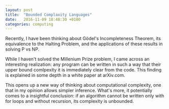 ```yaml
---
layout: post
title:  "Bounded Complaxity Languages"
date:   2016-11-09 18:48:30 +0100
categories: computing
---
```


Recently, I have been thinking about Gödel's Incompleteness Theorem, its equivalence to the Halting Problem, and the applications of these results in solving P vs NP.

While I haven't solved the Millenium Prize problem, I came across an interesting realization: any program can be written in such a way that their upper bound comlpexity it is immediately clear from the code. This finding is explained in some depth in a white paper at arXiv.com.

This opens up a new way of thinking about computational complexity, one that in my opinion allows simpler inference. What's more, it potentially comes to a insightful conclusion: if an algorithm cannot be written only with for loops and without recursion, its complexity is unbounded.
